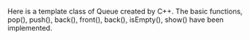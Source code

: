 Here is a template class of Queue created by C++.
The basic functions, pop(), push(), back(), front(), back(), isEmpty(), show()
have been implemented.


